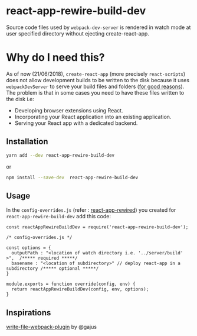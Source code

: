 # react-app-rewire-build-dev



Source code files used by `webpack-dev-server` is rendered in watch mode at user specified directory without ejecting create-react-app.


# Why do I need this?

As of now (21/06/2018), `create-react-app` (more precisely `react-scripts`) does not allow development builds to be written to the disk because it uses `webpackDevServer` to serve your build files and folders ([for good reasons](https://github.com/facebook/create-react-app/issues/1070#issuecomment-261812303)). The problem is that in some cases you need to have these files written to the disk i.e:

* Developing browser extensions using React.
* Incorporating your React application into an existing application.
* Serving your React app with a dedicated backend.



## Installation

```sh
yarn add --dev react-app-rewire-build-dev
```

or

```sh
npm install --save-dev  react-app-rewire-build-dev
```


## Usage
In the `config-overrides.js` (refer : [react-app-rewired](https://github.com/timarney/react-app-rewired)) you created for `react-app-rewire-build-dev` add this code:

```
const reactAppRewireBuildDev = require('react-app-rewire-build-dev');

/* config-overrides.js */

const options = {
  outputPath : "<location of watch directory i.e. '../server/build' >",  /***** required *****/
  basename : "<location of subdirectory>" // deploy react-app in a subdirectory /***** optional *****/
}

module.exports = function override(config, env) {
  return reactAppRewireBuildDev(config, env, options);
}
```

## Inspirations
[write-file-webpack-plugin](https://github.com/gajus/write-file-webpack-plugin) by @gajus
